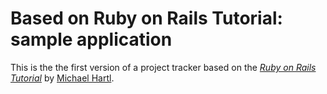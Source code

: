 # Based on Ruby on Rails Tutorial: sample application

This is the the first version of a project tracker based on
the [*Ruby on Rails Tutorial*](http://railstutorial.org/)
by [Michael Hartl](http://michaelhartl.com/).
